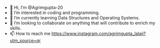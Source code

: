 - 👋 Hi, I’m @Agrimgupta-20
- 👀 I’m interested in coding and programming.
- 🌱 I’m currently learning Data Structures and Operating Systems.
- 💞️ I’m looking to collaborate on anything that will contribute to enrich my skills.
- 📫 How to reach me https://www.instagram.com/agrimgupta_lalaji?utm_source=qr

<!---
Agrimgupta-20/Agrimgupta-20 is a ✨ special ✨ repository because its `README.md` (this file) appears on your GitHub profile.
You can click the Preview link to take a look at your changes.
--->
